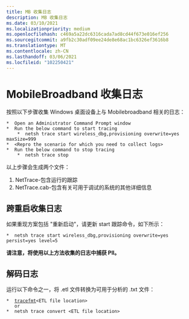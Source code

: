 ```yaml
---
title: MB 收集日志
description: MB 收集日志
ms.date: 03/10/2021
ms.localizationpriority: medium
ms.openlocfilehash: c469a5a22dc6316cada7ad8cd44f673e016ef256
ms.sourcegitcommit: a9fb2c30adf09ee24de8e68ac1bc6326ef3616b8
ms.translationtype: MT
ms.contentlocale: zh-CN
ms.lasthandoff: 03/06/2021
ms.locfileid: "102250421"
---
```

# <a name="mobilebroadband-collecting-logs"></a>MobileBroadband 收集日志

按照以下步骤收集 Windows 桌面设备上与 Mobilebroadband 相关的日志：
```
*  Open an Administrator Command Prompt window
*  Run the below command to start tracing
    *  netsh trace start wireless_dbg,provisioning overwrite=yes maxSize=999
*  <Repro the scenario for which you need to collect logs>
*  Run the below command to stop tracing
    *  netsh trace stop
```
以上步骤会生成两个文件：
1.  NetTrace-包含运行的跟踪
2.  NetTrace.cab-包含有关可用于调试的系统的其他详细信息

## <a name="collecting-logs-across-a-reboot"></a>跨重启收集日志

如果重现方案包括 "重新启动"，请更新 start 跟踪命令，如下所示：
```
*  netsh trace start wireless_dbg,provisioning overwrite=yes persist=yes level=5
```

**请注意，将使用以上方法收集的日志中捕获 PII。**

## <a name="decoding-logs"></a>解码日志

运行以下命令之一，将 .etl 文件转换为可用于分析的 .txt 文件：

  ```*  ```[```tracefmt```](https://docs.microsoft.com/windows-hardware/drivers/devtest/tracefmt-commands)``` <ETL file location>  ```<br/>
  ```    or ```<br/>
  ```*  netsh trace convert <ETL file location>```
  


